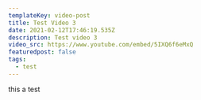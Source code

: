 ```yaml
---
templateKey: video-post
title: Test Video 3
date: 2021-02-12T17:46:19.535Z
description: Test video 3
video_src: https://www.youtube.com/embed/5IXQ6f6eMxQ
featuredpost: false
tags:
  - test
---
```

this a test